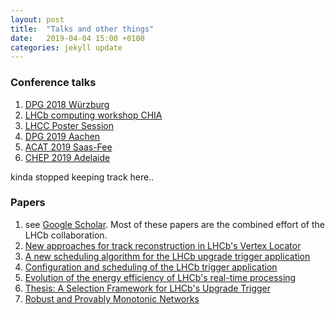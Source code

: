 ```yaml
---
layout: post
title:  "Talks and other things"
date:   2019-04-04 15:00 +0100
categories: jekyll update
---
```


### Conference talks
1. [DPG 2018 Würzburg](https://www.dpg-verhandlungen.de/year/2018/conference/wuerzburg/part/t/session/39/contribution/2)
2. [LHCb computing workshop CHIA](https://indico.cern.ch/event/684077/contributions/3121190/)
3. [LHCC Poster Session](https://indico.cern.ch/event/797774/contributions/3316748/attachments/1803283/2941932/LHCC_19_final.pdf)
4. [DPG 2019 Aachen](https://www.dpg-verhandlungen.de/year/2019/conference/aachen/part/t/session/90/contribution/7)
5. [ACAT 2019 Saas-Fee](https://indico.cern.ch/event/708041/contributions/3276199/)
6. [CHEP 2019 Adelaide](https://indico.cern.ch/event/773049/contributions/3473309/)

kinda stopped keeping track here..

### Papers
1. see [Google Scholar](https://scholar.google.com/citations?user=5elJ_uIAAAAJ&hl=de). Most of these papers are the combined effort of the LHCb collaboration.
2. [New approaches for track reconstruction in LHCb's Vertex Locator](https://www.epj-conferences.org/articles/epjconf/abs/2019/19/epjconf_chep2018_01042/epjconf_chep2018_01042.html)
3. [A new scheduling algorithm for the LHCb upgrade trigger application](https://iopscience.iop.org/article/10.1088/1742-6596/1525/1/012052)
4. [Configuration and scheduling of the LHCb trigger application](https://www.epj-conferences.org/articles/epjconf/abs/2020/21/epjconf_chep2020_05004/epjconf_chep2020_05004.html)
5. [Evolution of the energy efficiency of LHCb's real-time processing](https://export.arxiv.org/abs/2106.07701)
6. [Thesis: A Selection Framework for LHCb's Upgrade Trigger](https://cds.cern.ch/record/2765896)
7. [Robust and Provably Monotonic Networks](https://arxiv.org/abs/2112.00038)
